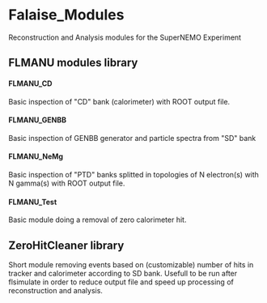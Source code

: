 # Falaise_Modules

Reconstruction and Analysis modules for the SuperNEMO Experiment


## FLMANU modules library

#### FLMANU_CD

Basic inspection of "CD" bank (calorimeter) with ROOT output file.

#### FLMANU_GENBB

Basic inspection of GENBB generator and particle spectra from "SD" bank

#### FLMANU_NeMg

Basic inspection of "PTD" banks splitted in topologies of N electron(s) with N gamma(s) with ROOT output file.

#### FLMANU_Test

Basic module doing a removal of zero calorimeter hit.


## ZeroHitCleaner library

Short module removing events based on (customizable) number of hits in tracker and calorimeter according to SD bank. Usefull to be run after flsimulate in order to reduce output file and speed up processing of reconstruction and analysis.
